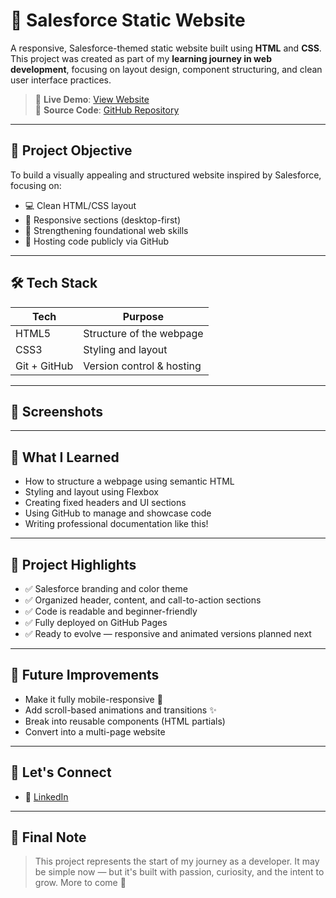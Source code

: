 # 🚀 Salesforce Static Website

A responsive, Salesforce-themed static website built using **HTML** and **CSS**.  
This project was created as part of my **learning journey in web development**, focusing on layout design, component structuring, and clean user interface practices.

> 🔗 **Live Demo**: [View Website](https://anuragchoubey-45.github.io/Salesforce-Static-Website)  
> 📂 **Source Code**: [GitHub Repository](https://anuragchoubey-45.github.io/Salesforce-Static-Website/)

---

## 🎯 Project Objective

To build a visually appealing and structured website inspired by Salesforce, focusing on:
- 💻 Clean HTML/CSS layout
- 📱 Responsive sections (desktop-first)
- 🧠 Strengthening foundational web skills
- 🔗 Hosting code publicly via GitHub

---

## 🛠️ Tech Stack

| Tech      | Purpose                     |
|-----------|-----------------------------|
| HTML5     | Structure of the webpage    |
| CSS3      | Styling and layout          |
| Git + GitHub | Version control & hosting |

---

## 📸 Screenshots

 
---

## 🧠 What I Learned

- How to structure a webpage using semantic HTML
- Styling and layout using Flexbox
- Creating fixed headers and UI sections
- Using GitHub to manage and showcase code
- Writing professional documentation like this!

---

## 📌 Project Highlights

- ✅ Salesforce branding and color theme
- ✅ Organized header, content, and call-to-action sections
- ✅ Code is readable and beginner-friendly
- ✅ Fully deployed on GitHub Pages
- ✅ Ready to evolve — responsive and animated versions planned next

---

## 🧳 Future Improvements

- Make it fully mobile-responsive 📱
- Add scroll-based animations and transitions ✨
- Break into reusable components (HTML partials)
- Convert into a multi-page website

---

## 🤝 Let's Connect

- 💼 [LinkedIn](https://www.linkedin.com/in/anurag-choubey-368970376?utm_source=share&utm_campaign=share_via&utm_content=profile&utm_medium=android_app)


---

## 💬 Final Note

> This project represents the start of my journey as a developer. It may be simple now — but it's built with passion, curiosity, and the intent to grow. More to come 🚀
